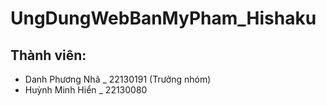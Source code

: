 # UngDungWebBanMyPham_Hishaku
## Thành viên: 
 + Danh Phương Nhã _ 22130191 (Trưởng nhóm)
 + Huỳnh Minh Hiển _ 22130080
